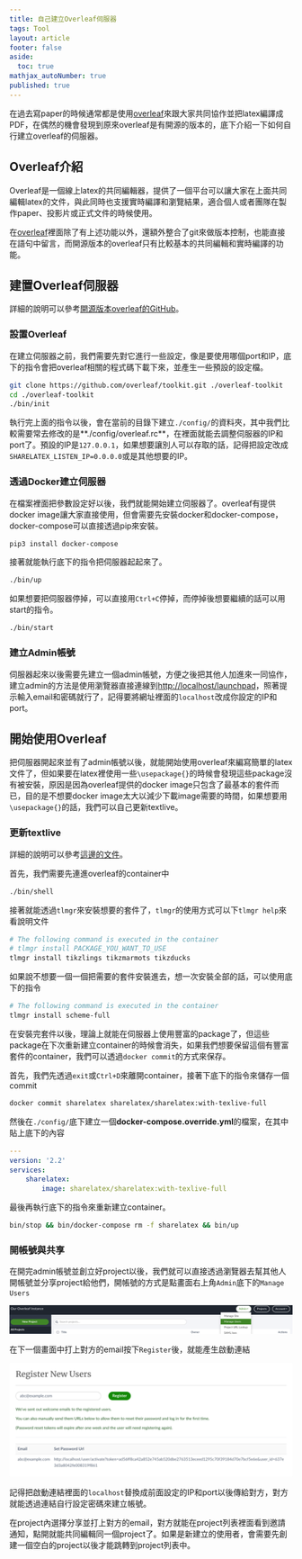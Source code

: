 ```yaml
---
title: 自己建立Overleaf伺服器
tags: Tool
layout: article
footer: false
aside:
  toc: true
mathjax_autoNumber: true
published: true
---
```


在過去寫paper的時候通常都是使用[overleaf](https://www.overleaf.com/)來跟大家共同協作並把latex編譯成PDF，在偶然的機會發現到原來overleaf是有開源的版本的，底下介紹一下如何自行建立overleaf的伺服器。

<!--more-->

## Overleaf介紹

Overleaf是一個線上latex的共同編輯器，提供了一個平台可以讓大家在上面共同編輯latex的文件，與此同時也支援實時編譯和瀏覽結果，適合個人或者團隊在製作paper、投影片或正式文件的時候使用。

在[overleaf](https://www.overleaf.com/)裡面除了有上述功能以外，還額外整合了git來做版本控制，也能直接在語句中留言，而開源版本的overleaf只有比較基本的共同編輯和實時編譯的功能。

## 建置Overleaf伺服器

詳細的說明可以參考[開源版本overleaf的GitHub](https://github.com/overleaf/overleaf)。

### 設置Overleaf

在建立伺服器之前，我們需要先對它進行一些設定，像是要使用哪個port和IP，底下的指令會把overleaf相關的程式碼下載下來，並產生一些預設的設定檔。

```bash
git clone https://github.com/overleaf/toolkit.git ./overleaf-toolkit
cd ./overleaf-toolkit
./bin/init
```

執行完上面的指令以後，會在當前的目錄下建立`./config/`的資料夾，其中我們比較需要常去修改的是**./config/overleaf.rc**，在裡面就能去調整伺服器的IP和port了。預設的IP是`127.0.0.1`，如果想要讓別人可以存取的話，記得把設定改成`SHARELATEX_LISTEN_IP=0.0.0.0`或是其他想要的IP。

### 透過Docker建立伺服器

在檔案裡面把參數設定好以後，我們就能開始建立伺服器了。overleaf有提供docker image讓大家直接使用，但會需要先安裝docker和docker-compose，docker-compose可以直接透過pip來安裝。

```bash
pip3 install docker-compose
```

接著就能執行底下的指令把伺服器起起來了。

```bash
./bin/up
```

如果想要把伺服器停掉，可以直接用`Ctrl+C`停掉，而停掉後想要繼續的話可以用start的指令。

```bash
./bin/start
```

### 建立Admin帳號

伺服器起來以後需要先建立一個admin帳號，方便之後把其他人加進來一同協作，建立admin的方法是使用瀏覽器直接連線到[http://localhost/launchpad](http://localhost/launchpad)，照著提示輸入email和密碼就行了，記得要將網址裡面的`localhost`改成你設定的IP和port。

## 開始使用Overleaf

把伺服器開起來並有了admin帳號以後，就能開始使用overleaf來編寫簡單的latex文件了，但如果要在latex裡使用一些`\usepackage{}`的時候會發現這些package沒有被安裝，原因是因為overleaf提供的docker image只包含了最基本的套件而已，目的是不想要docker image太大以減少下載image需要的時間，如果想要用`\usepackage{}`的話，我們可以自己更新textlive。

### 更新textlive

詳細的說明可以參考[這邊的文件](https://github.com/overleaf/toolkit/blob/master/doc/ce-upgrading-texlive.md)。

首先，我們需要先連進overleaf的container中

```bash
./bin/shell
```

接著就能透過`tlmgr`來安裝想要的套件了，`tlmgr`的使用方式可以下`tlmgr help`來看說明文件

```bash
# The following command is executed in the container
# tlmgr install PACKAGE_YOU_WANT_TO_USE
tlmgr install tikzlings tikzmarmots tikzducks
```

如果說不想要一個一個把需要的套件安裝進去，想一次安裝全部的話，可以使用底下的指令

```bash
# The following command is executed in the container
tlmgr install scheme-full
```

在安裝完套件以後，理論上就能在伺服器上使用豐富的package了，但這些package在下次重新建立container的時候會消失，如果我們想要保留這個有豐富套件的container，我們可以透過`docker commit`的方式來保存。

首先，我們先透過`exit`或`Ctrl+D`來離開container，接著下底下的指令來儲存一個commit

```bash
docker commit sharelatex sharelatex/sharelatex:with-texlive-full
```

然後在`./config/`底下建立一個**docker-compose.override.yml**的檔案，在其中貼上底下的內容

```yaml
---
version: '2.2'
services:
    sharelatex:
        image: sharelatex/sharelatex:with-texlive-full
```

最後再執行底下的指令來重新建立container。

```bash
bin/stop && bin/docker-compose rm -f sharelatex && bin/up
```

### 開帳號與共享

在開完admin帳號並創立好project以後，我們就可以直接透過瀏覽器去幫其他人開帳號並分享project給他們，開帳號的方式是點畫面右上角`Admin`底下的`Manage Users`

![Manage users](./manage_users.png)

在下一個畫面中打上對方的email按下`Register`後，就能產生啟動連結

![Register new users](./register_new_users.png)

記得把啟動連結裡面的`localhost`替換成前面設定的IP和port以後傳給對方，對方就能透過連結自行設定密碼來建立帳號。



在project內選擇分享並打上對方的email，對方就能在project列表裡面看到邀請通知，點開就能共同編輯同一個project了。如果是新建立的使用者，會需要先創建一個空白的project以後才能跳轉到project列表中。
